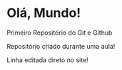 # Olá, Mundo!
 Primeiro Repositório do Git e Github

 Repositório criado durante uma aula!

Linha editada direto no site!
